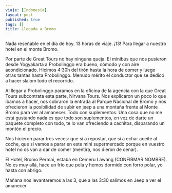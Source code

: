 ```yaml
---
viaje: [Indonesia]
layout: post
published: true
tags: []
title: Llegada a Bromo
---
```


Nada reseñable en el día de hoy. 13 horas de viaje. ¡13! Para llegar a nuestro hotel en el monte Bromo.

Por parte de Great Tours no hay ninguna queja. El minibús que nos pusieron desde Yogyakarta a Probolinggo era bueno, cómodo y con aire acondicionado. Hicimos 4:30h del tirón hasta la hora de comer y luego otras tantas hasta Probolinggo. Menudo mérito el conductor que se dedicó a hacer slalom todo el recorrido.

Al llegar a Probolinggo paramos en la oficina de la agencia con la que Great Tours subcontrata esta parte, Nirvana Tours. Nos explicaron un poco lo que íbamos a hacer, nos cobraron la entrada al Parque Nacional de Bromo y nos ofrecieron la posibilidad de subir en jeep a una montaña frente al Monte Bromo para ver al amanecer. Todo con suplementos. Una cosa que no me está gustando nada es que todo son suplementos, en vez de darte un paquete completo con todo, te lo van ofreciendo a cachitos, disparando un montón el precio.

Nos hicieron parar tres veces: que si a repostar, que si a echar aceite al coche, que si vamos a parar en este mini supermercado porque en vuestro hotel no os van a dar de comer (mentira, nos dieron de cenar).

El Hotel, Bromo Permai, estaba en Cemeru Lawang (CONFIRMAR NOMBRE). No es muy allá, hace un frío que pela y hemos dormido con forro polar, yo hasta con abrigo.

Mañana nos levantaremos a las 3, que a las 3:30 salimos en Jeep a ver el amanecer
